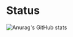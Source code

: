 
# Status
![Anurag's GitHub stats](https://github-readme-stats.vercel.app/api?username=Lucasgarciaamorim&show_icons=true&theme=dark)








          
          
          
